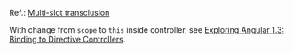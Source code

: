 Ref.: [Multi-slot transclusion](https://docs.angularjs.org/api/ng/directive/ngTransclude)

With change from `scope` to `this` inside controller, see [Exploring Angular 1.3: Binding to Directive Controllers](http://blog.thoughtram.io/angularjs/2015/01/02/exploring-angular-1.3-bindToController.html).